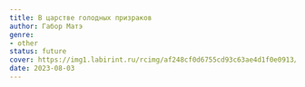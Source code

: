 ```yaml
---
title: В царстве голодных призраков
author: Габор Матэ
genre:
- other
status: future
cover: https://img1.labirint.ru/rcimg/af248cf0d6755cd93c63ae4d1f0e0913/960x540/books82/812023/ph_001.png?1628249345
date: 2023-08-03
---
```


